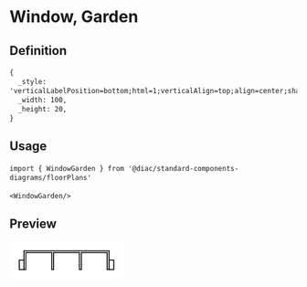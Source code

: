 # Window, Garden

## Definition

```
{
  _style: 'verticalLabelPosition=bottom;html=1;verticalAlign=top;align=center;shape=mxgraph.floorplan.windowGarden;dx=0.25;',
  _width: 100,
  _height: 20,
}
```

## Usage

```
import { WindowGarden } from '@diac/standard-components-diagrams/floorPlans'

<WindowGarden/>
```

## Preview

<img src="./window-garden.png" width="200"/>
